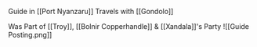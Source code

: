 Guide in [[Port Nyanzaru]]
Travels with [[Gondolo]]

Was Part of [[Troy]], [[Bolnir Copperhandle]] & [[Xandala]]'s Party
![[Guide Posting.png]]